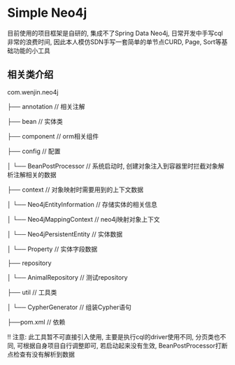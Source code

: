 # Simple Neo4j

目前使用的项目框架是自研的, 集成不了Spring Data Neo4j, 日常开发中手写cql非常的浪费时间, 因此本人模仿SDN手写一套简单的单节点CURD, Page, Sort等基础功能的小工具

## 相关类介绍

com.wenjin.neo4j    

├── annotation                              // 相关注解

├── bean                                    // 实体类

├── component                               // orm相关组件

├── config                                  // 配置

│       └── BeanPostProcessor               // 系统启动时, 创建对象注入到容器里时拦截对象解析注解相关的数据

├── context                                 // 对象映射时需要用到的上下文数据

│       └── Neo4jEntityInformation          // 存储实体的相关信息

│       └── Neo4jMappingContext             // neo4j映射对象上下文

│       └── Neo4jPersistentEntity           // 实体数据

│       └── Property                        // 实体字段数据

├── repository                              

│       └── AnimalRepository                // 测试repository

├── util                                    // 工具类

│       └── CypherGenerator                 // 组装Cypher语句

├──pom.xml                // 依赖



!! 注意: 此工具暂不可直接引入使用, 主要是执行cql的driver使用不同, 分页类也不同, 可根据自身项目自行调整即可, 若启动起来没有生效, BeanPostProcessor打断点检查有没有解析到数据

